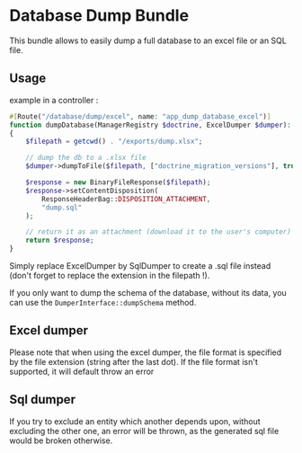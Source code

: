 # Database Dump Bundle

This bundle allows to easily dump a full database to an excel file or an SQL file.

## Usage

example in a controller :
```php
#[Route("/database/dump/excel", name: "app_dump_database_excel")]
function dumpDatabase(ManagerRegistry $doctrine, ExcelDumper $dumper): BinaryFileResponse
{
    $filepath = getcwd() . "/exports/dump.xlsx";

    // dump the db to a .xlsx file
    $dumper->dumpToFile($filepath, ["doctrine_migration_versions"], true);

    $response = new BinaryFileResponse($filepath);
    $response->setContentDisposition(
        ResponseHeaderBag::DISPOSITION_ATTACHMENT,
        "dump.sql"
    );

    // return it as an attachment (download it to the user's computer)
    return $response;
}
```
Simply replace ExcelDumper by SqlDumper to create a .sql file instead (don't forget to replace the extension in the filepath !).

If you only want to dump the schema of the database, without its data, you can use the `DumperInterface::dumpSchema` method.

## Excel dumper
Please note that when using the excel dumper, the file format is specified by the file extension (string after the last dot). If the file format isn't supported, it will default throw an error

## Sql dumper
If you try to exclude an entity which another depends upon, without excluding the other one, an error will be thrown, as the generated sql file would be broken otherwise.
